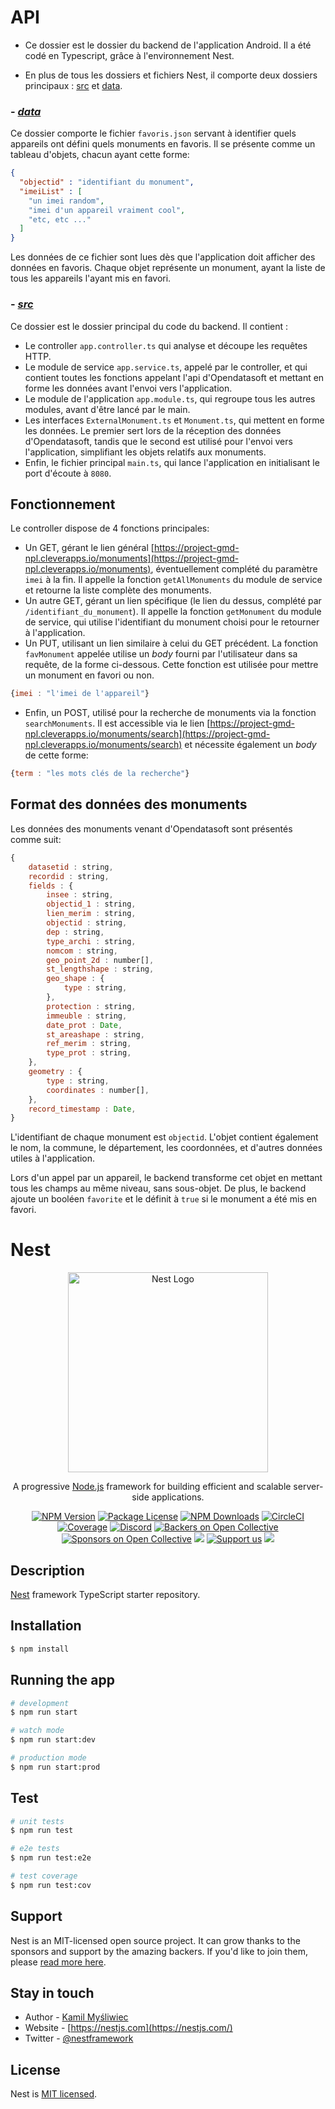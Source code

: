 # **API**

- Ce dossier est le dossier du backend de l'application Android. Il a été codé en Typescript, grâce à l'environnement Nest.

- En plus de tous les dossiers et fichiers Nest, il comporte deux dossiers principaux : [src](https://github.com/GabrielMicoud/android-project-ismin/tree/main/api/src) et [data](https://github.com/GabrielMicoud/android-project-ismin/tree/main/api/data).

### - ***[data](https://github.com/GabrielMicoud/android-project-ismin/tree/main/api/data)***
Ce dossier comporte le fichier ```favoris.json``` servant à identifier quels appareils ont défini quels monuments en favoris. Il se présente comme un tableau d'objets, chacun ayant cette forme: 
```json
{
  "objectid" : "identifiant du monument",
  "imeiList" : [
    "un imei random",
    "imei d'un appareil vraiment cool", 
    "etc, etc ..."
  ]
}
```
Les données de ce fichier sont lues dès que l'application doit afficher des données en favoris. Chaque objet représente un monument, ayant la liste de tous les appareils l'ayant mis en favori.

### - ***[src](https://github.com/GabrielMicoud/android-project-ismin/tree/main/api/src)***
Ce dossier est le dossier principal du code du backend. Il contient :

- Le controller ```app.controller.ts``` qui analyse et découpe les requêtes HTTP. 
- Le module de service ```app.service.ts```, appelé par le controller, et qui contient toutes les fonctions appelant l'api d'Opendatasoft et mettant en forme les données avant l'envoi vers l'application.
- Le module de l'application ```app.module.ts```, qui regroupe tous les autres modules, avant d'être lancé par le main.
- Les interfaces ```ExternalMonument.ts``` et ```Monument.ts```, qui mettent en forme les données. Le premier sert lors de la réception des données d'Opendatasoft, tandis que le second est utilisé pour l'envoi vers l'application, simplifiant les objets relatifs aux monuments.
- Enfin, le fichier principal ```main.ts```, qui lance l'application en initialisant le port d'écoute à ```8080```.

## **Fonctionnement**
Le controller dispose de 4 fonctions principales: 

- Un GET, gérant le lien général [https://project-gmd-npl.cleverapps.io/monuments](https://project-gmd-npl.cleverapps.io/monuments), éventuellement complété du paramètre ```imei``` à la fin. Il appelle la fonction ```getAllMonuments``` du module de service et retourne la liste complète des monuments.
- Un autre GET, gérant un lien spécifique (le lien du dessus, complété par ```/identifiant_du_monument```). Il appelle la fonction ```getMonument``` du module de service, qui utilise l'identifiant du monument choisi pour le retourner à l'application.
- Un PUT, utilisant un lien similaire à celui du GET précédent. La fonction ```favMonument``` appelée utilise un *body* fourni par l'utilisateur dans sa requête, de la forme ci-dessous. Cette fonction est utilisée pour mettre un monument en favori ou non.
```javascript
{imei : "l'imei de l'appareil"}
```
- Enfin, un POST, utilisé pour la recherche de monuments via la fonction ```searchMonuments```. Il est accessible via le lien [https://project-gmd-npl.cleverapps.io/monuments/search](https://project-gmd-npl.cleverapps.io/monuments/search) et nécessite également un *body* de cette forme: 
```javascript
{term : "les mots clés de la recherche"}
```

## Format des données des monuments

Les données des monuments venant d'Opendatasoft sont présentés comme suit:

```javascript
{
    datasetid : string,
    recordid : string,
    fields : {
        insee : string,
        objectid_1 : string,
        lien_merim : string,
        objectid : string,
        dep : string,
        type_archi : string,
        nomcom : string,
        geo_point_2d : number[],
        st_lengthshape : string,
        geo_shape : {
            type : string,
        },
        protection : string,
        immeuble : string,
        date_prot : Date,
        st_areashape : string,
        ref_merim : string,
        type_prot : string,
    },
    geometry : {
        type : string,
        coordinates : number[],
    },
    record_timestamp : Date,
}
```
L'identifiant de chaque monument est ```objectid```. L'objet contient également le nom, la commune, le département, les coordonnées, et d'autres données utiles à l'application.

Lors d'un appel par un appareil, le backend transforme cet objet en mettant tous les champs au même niveau, sans sous-objet. De plus, le backend ajoute un booléen ```favorite``` et le définit à ```true``` si le monument a été mis en favori.

# Nest

<p align="center">
  <a href="http://nestjs.com/" target="blank"><img src="https://nestjs.com/img/logo_text.svg" width="320" alt="Nest Logo" /></a>
</p>

[circleci-image]: https://img.shields.io/circleci/build/github/nestjs/nest/master?token=abc123def456
[circleci-url]: https://circleci.com/gh/nestjs/nest

  <p align="center">A progressive <a href="http://nodejs.org" target="_blank">Node.js</a> framework for building efficient and scalable server-side applications.</p>
    <p align="center">
<a href="https://www.npmjs.com/~nestjscore" target="_blank"><img src="https://img.shields.io/npm/v/@nestjs/core.svg" alt="NPM Version" /></a>
<a href="https://www.npmjs.com/~nestjscore" target="_blank"><img src="https://img.shields.io/npm/l/@nestjs/core.svg" alt="Package License" /></a>
<a href="https://www.npmjs.com/~nestjscore" target="_blank"><img src="https://img.shields.io/npm/dm/@nestjs/common.svg" alt="NPM Downloads" /></a>
<a href="https://circleci.com/gh/nestjs/nest" target="_blank"><img src="https://img.shields.io/circleci/build/github/nestjs/nest/master" alt="CircleCI" /></a>
<a href="https://coveralls.io/github/nestjs/nest?branch=master" target="_blank"><img src="https://coveralls.io/repos/github/nestjs/nest/badge.svg?branch=master#9" alt="Coverage" /></a>
<a href="https://discord.gg/G7Qnnhy" target="_blank"><img src="https://img.shields.io/badge/discord-online-brightgreen.svg" alt="Discord"/></a>
<a href="https://opencollective.com/nest#backer" target="_blank"><img src="https://opencollective.com/nest/backers/badge.svg" alt="Backers on Open Collective" /></a>
<a href="https://opencollective.com/nest#sponsor" target="_blank"><img src="https://opencollective.com/nest/sponsors/badge.svg" alt="Sponsors on Open Collective" /></a>
  <a href="https://paypal.me/kamilmysliwiec" target="_blank"><img src="https://img.shields.io/badge/Donate-PayPal-ff3f59.svg"/></a>
    <a href="https://opencollective.com/nest#sponsor"  target="_blank"><img src="https://img.shields.io/badge/Support%20us-Open%20Collective-41B883.svg" alt="Support us"></a>
  <a href="https://twitter.com/nestframework" target="_blank"><img src="https://img.shields.io/twitter/follow/nestframework.svg?style=social&label=Follow"></a>
</p>
  <!--[![Backers on Open Collective](https://opencollective.com/nest/backers/badge.svg)](https://opencollective.com/nest#backer)
  [![Sponsors on Open Collective](https://opencollective.com/nest/sponsors/badge.svg)](https://opencollective.com/nest#sponsor)-->

## Description

[Nest](https://github.com/nestjs/nest) framework TypeScript starter repository.

## Installation

```bash
$ npm install
```

## Running the app

```bash
# development
$ npm run start

# watch mode
$ npm run start:dev

# production mode
$ npm run start:prod
```

## Test

```bash
# unit tests
$ npm run test

# e2e tests
$ npm run test:e2e

# test coverage
$ npm run test:cov
```

## Support

Nest is an MIT-licensed open source project. It can grow thanks to the sponsors and support by the amazing backers. If you'd like to join them, please [read more here](https://docs.nestjs.com/support).

## Stay in touch

- Author - [Kamil Myśliwiec](https://kamilmysliwiec.com)
- Website - [https://nestjs.com](https://nestjs.com/)
- Twitter - [@nestframework](https://twitter.com/nestframework)

## License

Nest is [MIT licensed](LICENSE).
